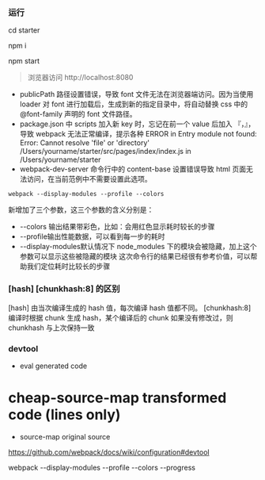 
### 运行

  cd starter

  npm i

  npm start

> 浏览器访问 http://localhost:8080

* publicPath 路径设置错误，导致 font 文件无法在浏览器端访问。因为当使用 loader 对 font 进行加载后，生成到新的指定目录中，将自动替换 css 中的 @font-family 声明的 font 文件路径。
* package.json 中 scripts 加入新 key 时，忘记在前一个 value 后加入 『，』，导致 webpack 无法正常编译，提示各种 ERROR in Entry module not found: Error: Cannot resolve 'file' or 'directory' /Users/yourname/starter/src/pages/index/index.js in /Users/yourname/starter
* webpack-dev-server 命令行中的 content-base 设置错误导致 html 页面无法访问，在当前范例中不需要设置此选项。

```
webpack --display-modules --profile --colors
```
新增加了三个参数，这三个参数的含义分别是：

* --colors 输出结果带彩色，比如：会用红色显示耗时较长的步骤
* --profile输出性能数据，可以看到每一步的耗时
* --display-modules默认情况下 node_modules 下的模块会被隐藏，加上这个参数可以显示这些被隐藏的模块 这次命令行的结果已经很有参考价值，可以帮助我们定位耗时比较长的步骤


### [hash] [chunkhash:8] 的区别
[hash] 由当次编译生成的 hash 值，每次编译 hash 值都不同。
[chunkhash:8] 编译时根据 chunk 生成 hash，某个编译后的 chunk 如果没有修改过，则 chunkhash 与上次保持一致

### devtool

* eval  generated code
# cheap-source-map  transformed code (lines only)
* source-map  original source

https://github.com/webpack/docs/wiki/configuration#devtool

webpack --display-modules --profile --colors --progress
